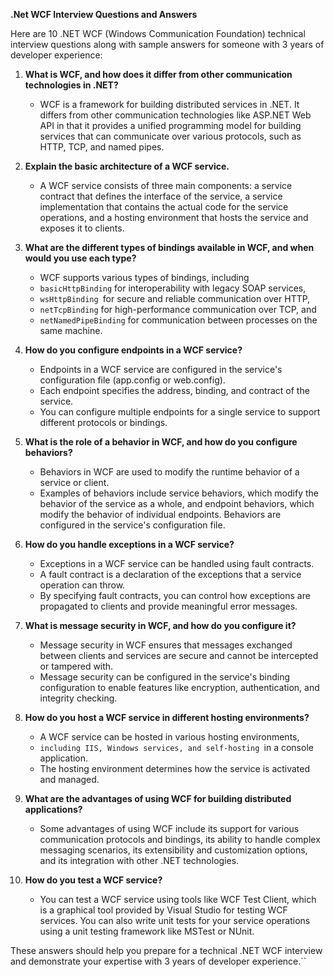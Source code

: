 ****.Net WCF Interview Questions and Answers****

Here are 10 .NET WCF (Windows Communication Foundation) technical interview questions along with sample answers for someone with 3 years of developer experience:

1. **What is WCF, and how does it differ from other communication technologies in .NET?**
   - WCF is a framework for building distributed services in .NET. It differs from other communication technologies like ASP.NET Web API in that it provides a unified programming model for building services that can communicate over various protocols, such as HTTP, TCP, and named pipes.

2. **Explain the basic architecture of a WCF service.**
   - A WCF service consists of three main components: a service contract that defines the interface of the service, a service implementation that contains the actual code for the service operations, and a hosting environment that hosts the service and exposes it to clients.

3. **What are the different types of bindings available in WCF, and when would you use each type?**
   - WCF supports various types of bindings, including 
   -  `basicHttpBinding` for interoperability with legacy SOAP services,
   -  `wsHttpBinding `for secure and reliable communication over HTTP,
   -  `netTcpBinding` for high-performance communication over TCP, and
   -  `netNamedPipeBinding` for communication between processes on the same machine.

4. **How do you configure endpoints in a WCF service?**
   - Endpoints in a WCF service are configured in the service's configuration file (app.config or web.config). 
   - Each endpoint specifies the address, binding, and contract of the service. 
   - You can configure multiple endpoints for a single service to support different protocols or bindings.

5. **What is the role of a behavior in WCF, and how do you configure behaviors?**
   - Behaviors in WCF are used to modify the runtime behavior of a service or client. 
   - Examples of behaviors include service behaviors, which modify the behavior of the service as a whole, and endpoint behaviors, which modify the behavior of individual endpoints. Behaviors are configured in the service's configuration file.

6. **How do you handle exceptions in a WCF service?**
   - Exceptions in a WCF service can be handled using fault contracts.
   -  A fault contract is a declaration of the exceptions that a service operation can throw. 
   -  By specifying fault contracts, you can control how exceptions are propagated to clients and provide meaningful error messages.

7. **What is message security in WCF, and how do you configure it?**
   - Message security in WCF ensures that messages exchanged between clients and services are secure and cannot be intercepted or tampered with. 
   - Message security can be configured in the service's binding configuration to enable features like encryption, authentication, and integrity checking.

8. **How do you host a WCF service in different hosting environments?**
   - A WCF service can be hosted in various hosting environments,
   -  `including IIS, Windows services, and self-hosting `in a console application. 
   - The hosting environment determines how the service is activated and managed.

9. **What are the advantages of using WCF for building distributed applications?**
   - Some advantages of using WCF include its support for various communication protocols and bindings, its ability to handle complex messaging scenarios, its extensibility and customization options, and its integration with other .NET technologies.

10. **How do you test a WCF service?**
    - You can test a WCF service using tools like WCF Test Client, which is a graphical tool provided by Visual Studio for testing WCF services. You can also write unit tests for your service operations using a unit testing framework like MSTest or NUnit.

These answers should help you prepare for a technical .NET WCF interview and demonstrate your expertise with 3 years of developer experience.``